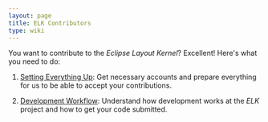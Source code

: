 ```yaml
---
layout: page
title: ELK Contributors
type: wiki
---
```

You want to contribute to the _Eclipse Layout Kernel_? Excellent! Here's what you need to do:

1. [Setting Everything Up](Setting-Everything-Up): Get necessary accounts and prepare everything for us to be able to accept your contributions.

1. [Development Workflow](Development-Workflow): Understand how development works at the _ELK_ project and how to get your code submitted.
